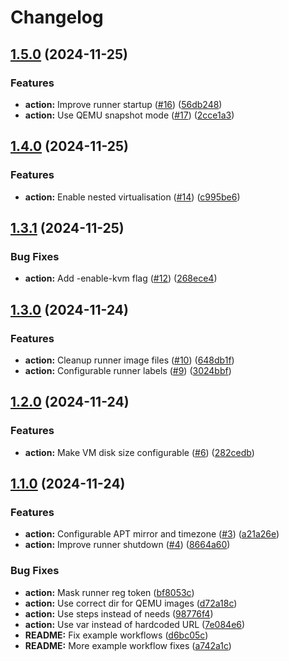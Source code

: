 # Changelog

## [1.5.0](https://github.com/MattKobayashi/tailscale-qemu-runner-action/compare/v1.4.0...v1.5.0) (2024-11-25)


### Features

* **action:** Improve runner startup ([#16](https://github.com/MattKobayashi/tailscale-qemu-runner-action/issues/16)) ([56db248](https://github.com/MattKobayashi/tailscale-qemu-runner-action/commit/56db248a0765df1868b7a3a3fdc0b46a4b10a8e4))
* **action:** Use QEMU snapshot mode ([#17](https://github.com/MattKobayashi/tailscale-qemu-runner-action/issues/17)) ([2cce1a3](https://github.com/MattKobayashi/tailscale-qemu-runner-action/commit/2cce1a3dc12bab6208a8795c44fc01a8bdd8ab51))

## [1.4.0](https://github.com/MattKobayashi/tailscale-qemu-runner-action/compare/v1.3.1...v1.4.0) (2024-11-25)


### Features

* **action:** Enable nested virtualisation ([#14](https://github.com/MattKobayashi/tailscale-qemu-runner-action/issues/14)) ([c995be6](https://github.com/MattKobayashi/tailscale-qemu-runner-action/commit/c995be6a6cfd30cdae490721e4b64c496218aec5))

## [1.3.1](https://github.com/MattKobayashi/tailscale-qemu-runner-action/compare/v1.3.0...v1.3.1) (2024-11-25)


### Bug Fixes

* **action:** Add -enable-kvm flag ([#12](https://github.com/MattKobayashi/tailscale-qemu-runner-action/issues/12)) ([268ece4](https://github.com/MattKobayashi/tailscale-qemu-runner-action/commit/268ece45f21850875cc802458ca1e4ca22d1a6ef))

## [1.3.0](https://github.com/MattKobayashi/tailscale-qemu-runner-action/compare/v1.2.0...v1.3.0) (2024-11-24)


### Features

* **action:** Cleanup runner image files ([#10](https://github.com/MattKobayashi/tailscale-qemu-runner-action/issues/10)) ([648db1f](https://github.com/MattKobayashi/tailscale-qemu-runner-action/commit/648db1f92974d95dc0bd66b727500aceea1a03ff))
* **action:** Configurable runner labels ([#9](https://github.com/MattKobayashi/tailscale-qemu-runner-action/issues/9)) ([3024bbf](https://github.com/MattKobayashi/tailscale-qemu-runner-action/commit/3024bbf2da06178e9c7368ed859078cdd31dcd33))

## [1.2.0](https://github.com/MattKobayashi/tailscale-qemu-runner-action/compare/v1.1.0...v1.2.0) (2024-11-24)


### Features

* **action:** Make VM disk size configurable ([#6](https://github.com/MattKobayashi/tailscale-qemu-runner-action/issues/6)) ([282cedb](https://github.com/MattKobayashi/tailscale-qemu-runner-action/commit/282cedb818fbf8a91ec38f52bd5dcbc7cf11d2dd))

## [1.1.0](https://github.com/MattKobayashi/tailscale-qemu-runner-action/compare/v1.0.0...v1.1.0) (2024-11-24)


### Features

* **action:** Configurable APT mirror and timezone ([#3](https://github.com/MattKobayashi/tailscale-qemu-runner-action/issues/3)) ([a21a26e](https://github.com/MattKobayashi/tailscale-qemu-runner-action/commit/a21a26ec627f35f98ab371be3944ff639a861bdf))
* **action:** Improve runner shutdown ([#4](https://github.com/MattKobayashi/tailscale-qemu-runner-action/issues/4)) ([8664a60](https://github.com/MattKobayashi/tailscale-qemu-runner-action/commit/8664a60b2a055f1016a089bd517a7357032d3264))


### Bug Fixes

* **action:** Mask runner reg token ([bf8053c](https://github.com/MattKobayashi/tailscale-qemu-runner-action/commit/bf8053ce3ed05fe9781c626d2cd5d65b1d796ea1))
* **action:** Use correct dir for QEMU images ([d72a18c](https://github.com/MattKobayashi/tailscale-qemu-runner-action/commit/d72a18c842bd25bb65b25c20f6c92cc3b0235dcf))
* **action:** Use steps instead of needs ([98776f4](https://github.com/MattKobayashi/tailscale-qemu-runner-action/commit/98776f41e0ea22aa3112ce45cc499ec2277d6e6b))
* **action:** Use var instead of hardcoded URL ([7e084e6](https://github.com/MattKobayashi/tailscale-qemu-runner-action/commit/7e084e6a4fdafe55fdc211b1601ca4d2d40779fd))
* **README:** Fix example workflows ([d6bc05c](https://github.com/MattKobayashi/tailscale-qemu-runner-action/commit/d6bc05c095a228b4ed3b4c2249c6e6d486e19d4f))
* **README:** More example workflow fixes ([a742a1c](https://github.com/MattKobayashi/tailscale-qemu-runner-action/commit/a742a1ced43e8dc3d4c3bd456bd5c2682c240ff6))
